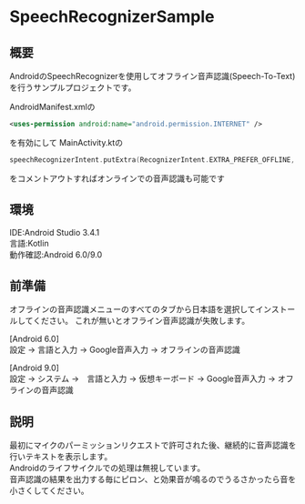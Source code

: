 # SpeechRecognizerSample

## 概要
AndroidのSpeechRecognizerを使用してオフライン音声認識(Speech-To-Text)を行うサンプルプロジェクトです。  

AndroidManifest.xmlの
```xml :AndroidManifest.xml
<uses-permission android:name="android.permission.INTERNET" />
```
を有効にして
MainActivity.ktの
```kotlin MainActivity.kt
speechRecognizerIntent.putExtra(RecognizerIntent.EXTRA_PREFER_OFFLINE, true)
```
をコメントアウトすればオンラインでの音声認識も可能です

## 環境
IDE:Android Studio 3.4.1  
言語:Kotlin  
動作確認:Android 6.0/9.0  

## 前準備
オフラインの音声認識メニューのすべてのタブから日本語を選択してインストールしてください。
これが無いとオフライン音声認識が失敗します。


[Android 6.0]  
設定 -> 言語と入力 -> Google音声入力 -> オフラインの音声認識

[Android 9.0]  
設定 -> システム ->　言語と入力 -> 仮想キーボード -> Google音声入力 -> オフラインの音声認識





## 説明
最初にマイクのパーミッションリクエストで許可された後、継続的に音声認識を行いテキストを表示します。  
Androidのライフサイクルでの処理は無視しています。  
音声認識の結果を出力する毎にピロン、と効果音が鳴るのでうるさかったら音を小さくしてください。



